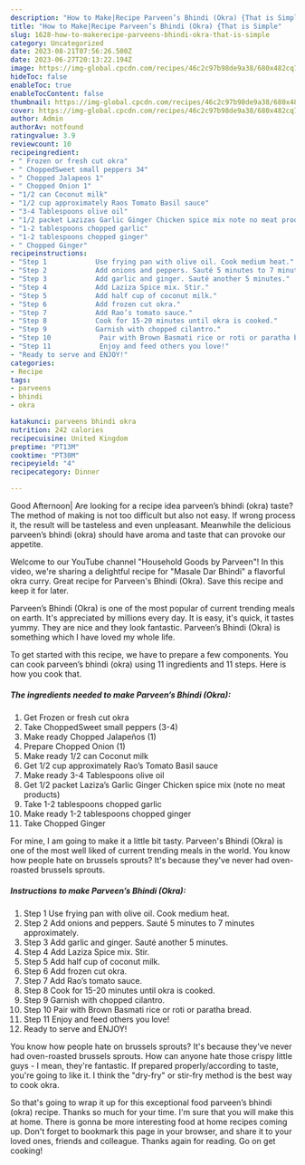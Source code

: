```yaml
---
description: "How to Make|Recipe Parveen’s Bhindi (Okra) {That is Simple"
title: "How to Make|Recipe Parveen’s Bhindi (Okra) {That is Simple"
slug: 1628-how-to-makerecipe-parveens-bhindi-okra-that-is-simple
category: Uncategorized
date: 2023-08-21T07:56:26.500Z
date: 2023-06-27T20:13:22.194Z
image: https://img-global.cpcdn.com/recipes/46c2c97b98de9a38/680x482cq70/parveens-bhindi-okra-recipe-main-photo.jpg
hideToc: false
enableToc: true
enableTocContent: false
thumbnail: https://img-global.cpcdn.com/recipes/46c2c97b98de9a38/680x482cq70/parveens-bhindi-okra-recipe-main-photo.jpg
cover: https://img-global.cpcdn.com/recipes/46c2c97b98de9a38/680x482cq70/parveens-bhindi-okra-recipe-main-photo.jpg
author: Admin
authorAv: notfound
ratingvalue: 3.9
reviewcount: 10
recipeingredient:
- " Frozen or fresh cut okra"
- " ChoppedSweet small peppers 34"
- " Chopped Jalapeos 1"
- " Chopped Onion 1"
- "1/2 can Coconut milk"
- "1/2 cup approximately Raos Tomato Basil sauce"
- "3-4 Tablespoons olive oil"
- "1/2 packet Lazizas Garlic Ginger Chicken spice mix note no meat products"
- "1-2 tablespoons chopped garlic"
- "1-2 tablespoons chopped ginger"
- " Chopped Ginger"
recipeinstructions:
- "Step 1            Use frying pan with olive oil. Cook medium heat."
- "Step 2            Add onions and peppers. Sauté 5 minutes to 7 minutes approximately."
- "Step 3            Add garlic and ginger. Sauté another 5 minutes."
- "Step 4            Add Laziza Spice mix. Stir."
- "Step 5            Add half cup of coconut milk."
- "Step 6            Add frozen cut okra."
- "Step 7            Add Rao’s tomato sauce."
- "Step 8            Cook for 15-20 minutes until okra is cooked."
- "Step 9            Garnish with chopped cilantro."
- "Step 10            Pair with Brown Basmati rice or roti or paratha bread."
- "Step 11            Enjoy and feed others you love!"
- "Ready to serve and ENJOY!"
categories:
- Recipe
tags:
- parveens
- bhindi
- okra

katakunci: parveens bhindi okra 
nutrition: 242 calories
recipecuisine: United Kingdom
preptime: "PT13M"
cooktime: "PT30M"
recipeyield: "4"
recipecategory: Dinner

---
```



Good Afternoon| Are looking for a recipe idea parveen’s bhindi (okra) taste? The method of making is not too difficult but also not easy. If wrong process it, the result will be tasteless and even unpleasant. Meanwhile the delicious parveen’s bhindi (okra) should have aroma and taste that can provoke our appetite.





Welcome to our YouTube channel &#34;Household Goods by Parveen&#34;! In this video, we&#39;re sharing a delightful recipe for &#34;Masale Dar Bhindi&#34; a flavorful okra curry. Great recipe for Parveen&#39;s Bhindi (Okra). Save this recipe and keep it for later.

Parveen’s Bhindi (Okra) is one of the most popular of current trending meals on earth. It's appreciated by millions every day. It is easy, it's quick, it tastes yummy. They are nice and they look fantastic. Parveen’s Bhindi (Okra) is something which I have loved my whole life.


To get started with this recipe, we have to prepare a few components. You can cook parveen’s bhindi (okra) using 11 ingredients and 11 steps. Here is how you cook that.

<!--inarticleads1-->

##### The ingredients needed to make Parveen’s Bhindi (Okra):

1. Get  Frozen or fresh cut okra
1. Take  ChoppedSweet small peppers (3-4)
1. Make ready  Chopped Jalapeños (1)
1. Prepare  Chopped Onion (1)
1. Make ready 1/2 can Coconut milk
1. Get 1/2 cup approximately Rao’s Tomato Basil sauce
1. Make ready 3-4 Tablespoons olive oil
1. Get 1/2 packet Laziza’s Garlic Ginger Chicken spice mix (note no meat products)
1. Take 1-2 tablespoons chopped garlic
1. Make ready 1-2 tablespoons chopped ginger
1. Take  Chopped Ginger


For mine, I am going to make it a little bit tasty. Parveen&#39;s Bhindi (Okra) is one of the most well liked of current trending meals in the world. You know how people hate on brussels sprouts? It&#39;s because they&#39;ve never had oven-roasted brussels sprouts. 

<!--inarticleads2-->

##### Instructions to make Parveen’s Bhindi (Okra):

1. Step 1            Use frying pan with olive oil. Cook medium heat.
1. Step 2            Add onions and peppers. Sauté 5 minutes to 7 minutes approximately.
1. Step 3            Add garlic and ginger. Sauté another 5 minutes.
1. Step 4            Add Laziza Spice mix. Stir.
1. Step 5            Add half cup of coconut milk.
1. Step 6            Add frozen cut okra.
1. Step 7            Add Rao’s tomato sauce.
1. Step 8            Cook for 15-20 minutes until okra is cooked.
1. Step 9            Garnish with chopped cilantro.
1. Step 10            Pair with Brown Basmati rice or roti or paratha bread.
1. Step 11            Enjoy and feed others you love!
1. Ready to serve and ENJOY!

You know how people hate on brussels sprouts? It&#39;s because they&#39;ve never had oven-roasted brussels sprouts. How can anyone hate those crispy little guys - I mean, they&#39;re fantastic. If prepared properly/according to taste, you&#39;re going to like it. I think the &#34;dry-fry&#34; or stir-fry method is the best way to cook okra. 

So that's going to wrap it up for this exceptional food parveen’s bhindi (okra) recipe. Thanks so much for your time. I'm sure that you will make this at home. There is gonna be more interesting food at home recipes coming up. Don't forget to bookmark this page in your browser, and share it to your loved ones, friends and colleague. Thanks again for reading. Go on get cooking!
